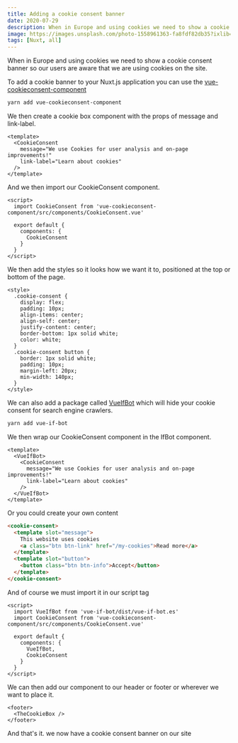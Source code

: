 ```yaml
---
title: Adding a cookie consent banner
date: 2020-07-29
description: When in Europe and using cookies we need to show a cookie consent banner so our users are aware that we are using cookies on the site.
image: https://images.unsplash.com/photo-1558961363-fa8fdf82db35?ixlib=rb-1.2.1&ixid=eyJhcHBfaWQiOjEyMDd9&auto=format&fit=crop&w=800&q=60
tags: [Nuxt, all]
---
```


When in Europe and using cookies we need to show a cookie consent banner so our users are aware that we are using cookies on the site.

To add a cookie banner to your Nuxt.js application you can use the [vue-cookieconsent-component](https://github.com/EvodiaAut/vue-cookieconsent-component)

```bash
yarn add vue-cookieconsent-component
```

We then create a cookie box component with the props of message and link-label.

```html{}[CookieBox.vue]
<template>
  <CookieConsent
    message="We use Cookies for user analysis and on-page improvements!"
    link-label="Learn about cookies"
  />
</template>
```

And we then import our CookieConsent component.

```html{}[CookieBox.vue]
<script>
  import CookieConsent from 'vue-cookieconsent-component/src/components/CookieConsent.vue'

  export default {
    components: {
      CookieConsent
    }
  }
</script>
```

We then add the styles so it looks how we want it to, positioned at the top or bottom of the page.

```html{}[CookieBox.vue]
<style>
  .cookie-consent {
    display: flex;
    padding: 10px;
    align-items: center;
    align-self: center;
    justify-content: center;
    border-bottom: 1px solid white;
    color: white;
  }
  .cookie-consent button {
    border: 1px solid white;
    padding: 10px;
    margin-left: 20px;
    min-width: 140px;
  }
</style>
```

We can also add a package called [VueIfBot](https://github.com/Developmint/vue-if-bot#readme) which will hide your cookie consent for search engine crawlers.

```bash
yarn add vue-if-bot
```

We then wrap our CookieConsent component in the IfBot component.

```html{}[CookieBox.vue]
<template>
  <VueIfBot>
    <CookieConsent
      message="We use Cookies for user analysis and on-page improvements!"
      link-label="Learn about cookies"
    />
  </VueIfBot>
</template>
```

Or you could create your own content

```html
<cookie-consent>
  <template slot="message">
    This website uses cookies
    <a class="btn btn-link" href="/my-cookies">Read more</a>
  </template>
  <template slot="button">
    <button class="btn btn-info">Accept</button>
  </template>
</cookie-consent>
```

And of course we must import it in our script tag

```html{}[CookieBox.vue]
<script>
  import VueIfBot from 'vue-if-bot/dist/vue-if-bot.es'
  import CookieConsent from 'vue-cookieconsent-component/src/components/CookieConsent.vue'

  export default {
    components: {
      VueIfBot,
      CookieConsent
    }
  }
</script>
```

We can then add our component to our header or footer or wherever we want to place it.

```html{}[TheFooter.vue]
<footer>
  <TheCookieBox />
</footer>
```

And that's it. we now have a cookie consent banner on our site
